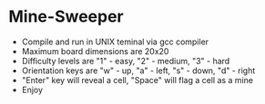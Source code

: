 # Mine-Sweeper

* Compile and run in UNIX teminal via gcc compiler
* Maximum board dimensions are 20x20
* Difficulty levels are "1" - easy, "2" - medium, "3" - hard
* Orientation keys are "w" - up, "a" - left, "s" - down, "d" - right
* "Enter" key will reveal a cell, "Space" will flag a cell as a mine
* Enjoy
